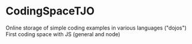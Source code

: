 # CodingSpaceTJO
Online storage of simple coding examples in various languages ("dojos")
First coding space with JS (general and node)
